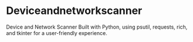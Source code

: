 # Deviceandnetworkscanner
Device and Network Scanner Built with Python, using psutil, requests, rich, and tkinter for a user-friendly experience.
